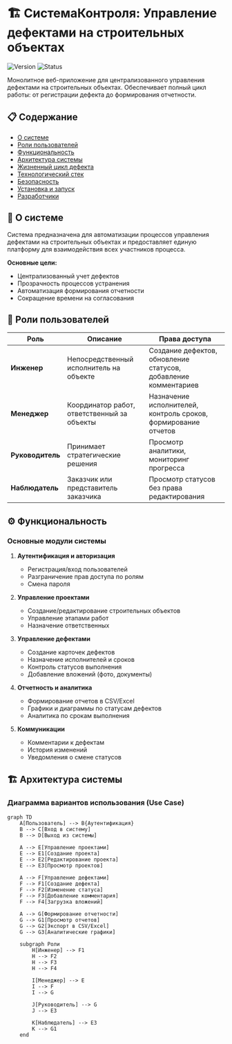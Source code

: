 # 🏗️ СистемаКонтроля: Управление дефектами на строительных объектах

![Version](https://img.shields.io/badge/version-1.0.0-blue)
![Status](https://img.shields.io/badge/status-in%20development-green)

Монолитное веб-приложение для централизованного управления дефектами на строительных объектах. Обеспечивает полный цикл работы: от регистрации дефекта до формирования отчетности.

## 📋 Содержание

- [О системе](#-о-системе)
- [Роли пользователей](#-роли-пользователей)
- [Функциональность](#-функциональность)
- [Архитектура системы](#-архитектура-системы)
- [Жизненный цикл дефекта](#-жизненный-цикл-дефекта)
- [Технологический стек](#-технологический-стек)
- [Безопасность](#-безопасность)
- [Установка и запуск](#-установка-и-запуск)
- [Разработчики](#-разработчики)

## 🎯 О системе

Система предназначена для автоматизации процессов управления дефектами на строительных объектах и предоставляет единую платформу для взаимодействия всех участников процесса.

**Основные цели:**
- Централизованный учет дефектов
- Прозрачность процессов устранения
- Автоматизация формирования отчетности
- Сокращение времени на согласования

## 👥 Роли пользователей

| Роль | Описание | Права доступа |
|------|----------|---------------|
| **Инженер** | Непосредственный исполнитель на объекте | Создание дефектов, обновление статусов, добавление комментариев |
| **Менеджер** | Координатор работ, ответственный за объекты | Назначение исполнителей, контроль сроков, формирование отчетов |
| **Руководитель** | Принимает стратегические решения | Просмотр аналитики, мониторинг прогресса |
| **Наблюдатель** | Заказчик или представитель заказчика | Просмотр статусов без права редактирования |

## ⚙️ Функциональность

### Основные модули системы

1. **Аутентификация и авторизация**
   - Регистрация/вход пользователей
   - Разграничение прав доступа по ролям
   - Смена пароля

2. **Управление проектами**
   - Создание/редактирование строительных объектов
   - Управление этапами работ
   - Назначение ответственных

3. **Управление дефектами**
   - Создание карточек дефектов
   - Назначение исполнителей и сроков
   - Контроль статусов выполнения
   - Добавление вложений (фото, документы)

4. **Отчетность и аналитика**
   - Формирование отчетов в CSV/Excel
   - Графики и диаграммы по статусам дефектов
   - Аналитика по срокам выполнения

5. **Коммуникации**
   - Комментарии к дефектам
   - История изменений
   - Уведомления о смене статусов

## 🏗️ Архитектура системы

### Диаграмма вариантов использования (Use Case)

```mermaid
graph TD
    A[Пользователь] --> B{Аутентификация}
    B --> C[Вход в систему]
    B --> D[Выход из системы]
    
    A --> E[Управление проектами]
    E --> E1[Создание проекта]
    E --> E2[Редактирование проекта]
    E --> E3[Просмотр проектов]
    
    A --> F[Управление дефектами]
    F --> F1[Создание дефекта]
    F --> F2[Изменение статуса]
    F --> F3[Добавление комментария]
    F --> F4[Загрузка вложений]
    
    A --> G[Формирование отчетности]
    G --> G1[Просмотр отчетов]
    G --> G2[Экспорт в CSV/Excel]
    G --> G3[Аналитические графики]
    
    subgraph Роли
        H[Инженер] --> F1
        H --> F2
        H --> F3
        H --> F4
        
        I[Менеджер] --> E
        I --> F
        I --> G
        
        J[Руководитель] --> G
        J --> E3
        
        K[Наблюдатель] --> E3
        K --> G1
    end
